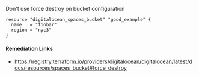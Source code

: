 
Don't use force destroy on bucket configuration

```hcl
resource "digitalocean_spaces_bucket" "good_example" {
  name   = "foobar"
  region = "nyc3"
}
```

#### Remediation Links
 - https://registry.terraform.io/providers/digitalocean/digitalocean/latest/docs/resources/spaces_bucket#force_destroy
        